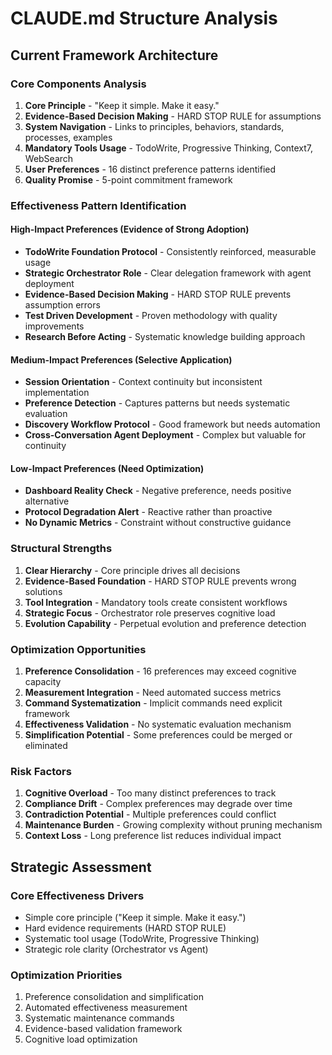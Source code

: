 # CLAUDE.md Structure Analysis

## Current Framework Architecture

### Core Components Analysis
1. **Core Principle** - "Keep it simple. Make it easy."
2. **Evidence-Based Decision Making** - HARD STOP RULE for assumptions
3. **System Navigation** - Links to principles, behaviors, standards, processes, examples
4. **Mandatory Tools Usage** - TodoWrite, Progressive Thinking, Context7, WebSearch
5. **User Preferences** - 16 distinct preference patterns identified
6. **Quality Promise** - 5-point commitment framework

### Effectiveness Pattern Identification

#### High-Impact Preferences (Evidence of Strong Adoption)
- **TodoWrite Foundation Protocol** - Consistently reinforced, measurable usage
- **Strategic Orchestrator Role** - Clear delegation framework with agent deployment
- **Evidence-Based Decision Making** - HARD STOP RULE prevents assumption errors
- **Test Driven Development** - Proven methodology with quality improvements
- **Research Before Acting** - Systematic knowledge building approach

#### Medium-Impact Preferences (Selective Application)
- **Session Orientation** - Context continuity but inconsistent implementation
- **Preference Detection** - Captures patterns but needs systematic evaluation
- **Discovery Workflow Protocol** - Good framework but needs automation
- **Cross-Conversation Agent Deployment** - Complex but valuable for continuity

#### Low-Impact Preferences (Need Optimization)
- **Dashboard Reality Check** - Negative preference, needs positive alternative
- **Protocol Degradation Alert** - Reactive rather than proactive
- **No Dynamic Metrics** - Constraint without constructive guidance

### Structural Strengths
1. **Clear Hierarchy** - Core principle drives all decisions
2. **Evidence-Based Foundation** - HARD STOP RULE prevents wrong solutions
3. **Tool Integration** - Mandatory tools create consistent workflows
4. **Strategic Focus** - Orchestrator role preserves cognitive load
5. **Evolution Capability** - Perpetual evolution and preference detection

### Optimization Opportunities
1. **Preference Consolidation** - 16 preferences may exceed cognitive capacity
2. **Measurement Integration** - Need automated success metrics
3. **Command Systematization** - Implicit commands need explicit framework
4. **Effectiveness Validation** - No systematic evaluation mechanism
5. **Simplification Potential** - Some preferences could be merged or eliminated

### Risk Factors
1. **Cognitive Overload** - Too many distinct preferences to track
2. **Compliance Drift** - Complex preferences may degrade over time
3. **Contradiction Potential** - Multiple preferences could conflict
4. **Maintenance Burden** - Growing complexity without pruning mechanism
5. **Context Loss** - Long preference list reduces individual impact

## Strategic Assessment

### Core Effectiveness Drivers
- Simple core principle ("Keep it simple. Make it easy.")
- Hard evidence requirements (HARD STOP RULE)
- Systematic tool usage (TodoWrite, Progressive Thinking)
- Strategic role clarity (Orchestrator vs Agent)

### Optimization Priorities
1. Preference consolidation and simplification
2. Automated effectiveness measurement
3. Systematic maintenance commands
4. Evidence-based validation framework
5. Cognitive load optimization